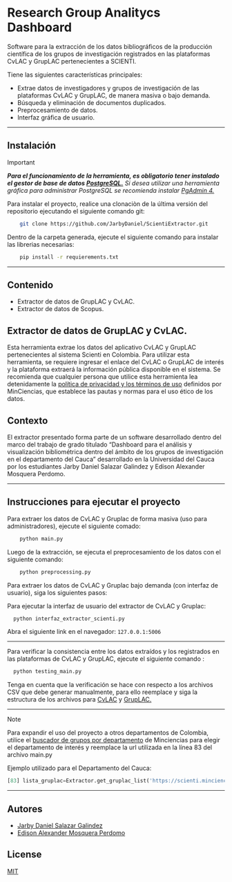 
# Research Group Analitycs Dashboard

Software para la extracción de los datos bibliográficos de la producción científica de los grupos de investigación registrados en las plataformas CvLAC y GrupLAC pertenecientes a SCIENTI.

Tiene las siguientes características principales:
- Extrae datos de investigadores y grupos de investigación de las plataformas CvLAC y GrupLAC, de manera masiva o bajo demanda.
- Búsqueda y eliminación de documentos duplicados.
- Preprocesamiento de datos.
- Interfaz gráfica de usuario.

---

## Instalación
> [!IMPORTANT]
> ***Para el funcionamiento de la herramienta, es obligatorio tener instalado el gestor de base de datos [PostgreSQL.](https://www.postgresql.org/download/)*** *Si desea utilizar una herramienta gráfica para administrar PostgreSQL se recomienda instalar [PgAdmin 4.](https://www.pgadmin.org/download/)*

Para instalar el proyecto, realice una clonaciòn de la última versión del repositorio ejecutando el siguiente comando git:
```bash
    git clone https://github.com/JarbyDaniel/ScientiExtractor.git
```
Dentro de la carpeta generada, ejecute el siguiente comando para instalar las librerias necesarias:

```bash
    pip install -r requierements.txt
```

---

## Contenido
- Extractor de datos de GrupLAC y CvLAC.
- Extractor de datos de Scopus.

## Extractor de datos de GrupLAC y CvLAC.

Esta herramienta extrae los datos del aplicativo CvLAC y GrupLAC pertenecientes al sistema Scienti en Colombia. Para utilizar esta herramienta, se requiere ingresar el enlace del CvLAC o GrupLAC de interés y la plataforma extraerá la información pública disponible en el sistema.
Se recomienda que cualquier persona que utilice esta herramienta lea detenidamente la [política de privacidad y los términos de uso](https://minciencias.gov.co/ciudadano/terminosycondiciones-datospersonales) definidos por MinCiencias, que establece las pautas y normas para el uso ético de los datos.

## Contexto

El extractor presentado forma parte de un software desarrollado dentro del marco del trabajo de grado titulado “Dashboard para el análisis y visualización bibliométrica dentro del ámbito de los grupos de investigación en el departamento del Cauca” desarrollado en la Universidad del Cauca por los estudiantes Jarby Daniel Salazar Galindez y Edison Alexander Mosquera Perdomo.

---

## Instrucciones para ejecutar el proyecto

Para extraer los datos de CvLAC y Gruplac de forma masiva (uso para administradores), ejecute el siguiente comado:

```bash
    python main.py    
```
Luego de la extracción, se ejecuta el preprocesamiento de los datos con el siguiente comando:

```bash
    python preprocessing.py
```
Para extraer los datos de CvLAC y Gruplac  bajo demanda (con interfaz de usuario), siga los siguientes pasos:

Para ejecutar la interfaz de usuario del extractor de CvLAC y Gruplac:
```bash
  python interfaz_extractor_scienti.py
```
Abra el siguiente link en el navegador: `127.0.0.1:5006`

---

Para verificar la consistencia entre los datos extraídos y los registrados en las plataformas de CvLAC y GrupLAC, ejecute el siguiente comando :

```bash
  python testing_main.py
```
Tenga en cuenta que la verificación se hace con respecto a los archivos CSV que debe generar manualmente, para ello reemplace y siga la estructura de los archivos para [CvLAC](cvlac/testing/testing_cvlac)  y [GrupLAC.](cvlac/testing/testing_gruplac)

---

> [!NOTE]
> Para expandir el uso del proyecto a otros departamentos de Colombia, utilice el [buscador de grupos por departamento](https://scienti.minciencias.gov.co/ciencia-war/BusquedaGrupoXDepartamento.do) de Minciencias para elegir el departamento de interés y reemplace la url utilizada en la línea 83 del archivo main.py

Ejemplo utilizado para el Departamento del Cauca:
```python
[83] lista_gruplac=Extractor.get_gruplac_list('https://scienti.minciencias.gov.co/ciencia-war/busquedaGrupoXDepartamentoGrupo.do?codInst=&sglPais=COL&sgDepartamento=CA&maxRows=15&grupos_tr_=true&grupos_p_=1&grupos_mr_=130')    
```
---

## Autores

- [Jarby Daniel Salazar Galindez](https://www.github.com/jarbydaniel)
- [Edison Alexander Mosquera Perdomo](https://www.github.com/alexper11)

## License

[MIT](https://choosealicense.com/licenses/mit/)
